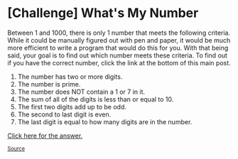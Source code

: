 <h1>[Challenge] What's My Number</h1>

<p>Between 1 and 1000, there is only 1 number that meets the following criteria. While it could be manually figured out with pen and paper, it would be much more efficient to write a program that would do this for you. With that being said, your goal is to find out which number meets these criteria. To find out if you have the correct number, click the link at the bottom of this main post.</p>

<ol>
	<li>The number has two or more digits.</li>
	<li>The number is prime.</li>
	<li>The number does NOT contain a 1 or 7 in it.</li>
	<li>The sum of all of the digits is less than or equal to 10.</li>
	<li>The first two digits add up to be odd.</li>
	<li>The second to last digit is even.</li>
	<li>The last digit is equal to how many digits are in the number.</li>
</ol>

<a href="https://imgur.com/jbz4nJ4">Click here for the answer.</a>

<small><a href="https://docs.google.com/document/d/1TyqD2_oDtiQIh_Y55J5RfeA91JJECc97xYIKM112H9I/mobilebasic?urp=gmail_link">Source</a>